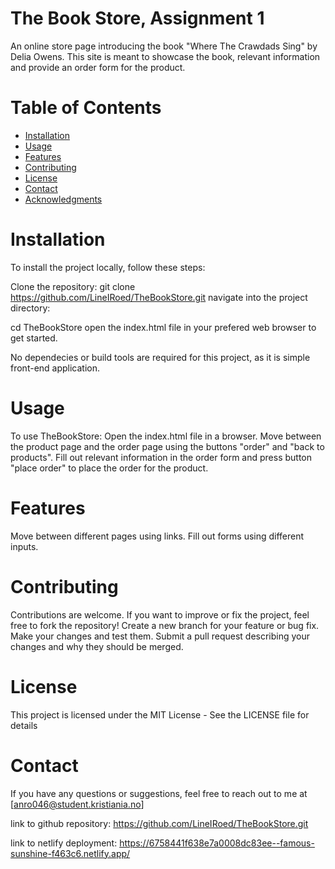 #  The Book Store, Assignment 1
An online store page introducing the book "Where The Crawdads Sing" by Delia Owens. This site is meant to showcase the book, relevant information and provide an order form for the product.

# Table of Contents
- [Installation](#installation)
- [Usage](#usage)
- [Features](#features)
- [Contributing](#contributing)
- [License](#license)
- [Contact](#contact)
- [Acknowledgments](#acknowledgments)

# Installation
To install the project locally, follow these steps:

Clone the repository:
git clone https://github.com/LineIRoed/TheBookStore.git
navigate into the project directory:

cd TheBookStore
open the index.html file in your prefered web browser to get started.

No dependecies or build tools are required for this project, as it is simple front-end application.

# Usage
To use TheBookStore:
Open the index.html file in a browser.
Move between the product page and the order page using the buttons "order" and "back to products".
Fill out relevant information in the order form and press button "place order" to place the order for the product.

# Features
Move between different pages using links.
Fill out forms using different inputs.

# Contributing
Contributions are welcome. If you want to improve or fix the project, feel free to fork the repository!
Create a new branch for your feature or bug fix.
Make your changes and test them.
Submit a pull request describing your changes and why they should be merged.

# License
This project is licensed under the MIT License - See the LICENSE file for details

<!-- This project is not licensed -->

# Contact
If you have any questions or suggestions, feel free to reach out to me at [anro046@student.kristiania.no]


link to github repository: https://github.com/LineIRoed/TheBookStore.git

link to netlify deployment: https://6758441f638e7a0008dc83ee--famous-sunshine-f463c6.netlify.app/

